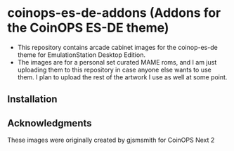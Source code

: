 # coinops-es-de-addons (Addons for the CoinOPS ES-DE theme)
- This repository contains arcade cabinet images for the coinop-es-de theme for EmulationStation Desktop Edition.
- The images are for a personal set curated MAME roms, and I am just uploading them to this repository in case anyone else wants to use them.  I plan to upload the rest of the artwork I use as well at some point.

## **Installation**


## **Acknowledgments**
These images were originally created by gjsmsmith for CoinOPS Next 2
